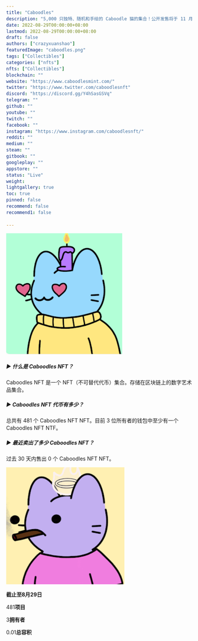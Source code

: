 ```yaml
---
title: "Caboodles"
description: "5,000 只独特、随机和手绘的 Caboodle 猫的集合！公开发售将于 11 月 21 日美国东部标准时间下午 2 点开始"
date: 2022-08-29T00:00:00+08:00
lastmod: 2022-08-29T00:00:00+08:00
draft: false
authors: ["crazyxuanshao"]
featuredImage: "caboodles.png"
tags: ["Collectibles"]
categories: ["nfts"]
nfts: ["Collectibles"]
blockchain: ""
website: "https://www.caboodlesmint.com/"
twitter: "https://www.twitter.com/caboodlesnft"
discord: "https://discord.gg/Y4hSasGSVq"
telegram: ""
github: ""
youtube: ""
twitch: ""
facebook: ""
instagram: "https://www.instagram.com/caboodlesnft/"
reddit: ""
medium: ""
steam: ""
gitbook: ""
googleplay: ""
appstore: ""
status: "Live"
weight: 
lightgallery: true
toc: true
pinned: false
recommend: false
recommend1: false

---
```


![dadad](dadad.png)



##### ▶ 什么是 Caboodles NFT？

Caboodles NFT 是一个 NFT（不可替代代币）集合。存储在区块链上的数字艺术品集合。

##### ▶ Caboodles NFT 代币有多少？

总共有 481 个 Caboodles NFT NFT。目前 3 位所有者的钱包中至少有一个 Caboodles NFT NTF。

##### ▶ 最近卖出了多少 Caboodles NFT？

过去 30 天内售出 0 个 Caboodles NFT NFT。

![widnai](widnai.png)

**截止至8月29日**

481**项目**

3**拥有者**

0.01**总容积**